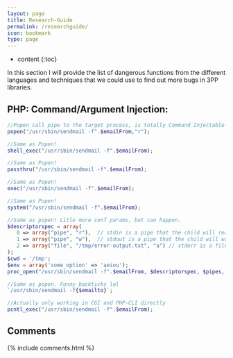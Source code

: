 ```yaml
---
layout: page
title: Research-Guide
permalink: /researchguide/
icon: bookmark
type: page
---
```


* content
{:toc}

In this section I will provide the list of dangerous functions from the different languages and techniques that we could use to find out more bugs in 3PP libraries.


## PHP: Command/Argument Injection:

```php
//Popen call pipe to the target process, is totally Command Injectable
popen("/usr/sbin/sendmail -f".$emailFrom,"r");

//Same as Popen!
shell_exec("/usr/sbin/sendmail -f".$emailFrom);

//Same as Popen!
passthru("/usr/sbin/sendmail -f".$emailFrom);

//Same as Popen!
exec("/usr/sbin/sendmail -f".$emailFrom);

//Same as Popen!
system("/usr/sbin/sendmail -f".$emailFrom);

//Same as popen! Litle more conf params, but can happen.
$descriptorspec = array(
   0 => array("pipe", "r"),  // stdin is a pipe that the child will read from
   1 => array("pipe", "w"),  // stdout is a pipe that the child will write to
   2 => array("file", "/tmp/error-output.txt", "a") // stderr is a file to write to
);
$cwd = '/tmp';
$env = array('some_option' => 'aeiou');
proc_open("/usr/sbin/sendmail -f".$emailFrom, $descriptorspec, $pipes, $cwd, $env);

//Same as popen. Funny backticks lol
`/usr/sbin/sendmail -f{$emailto}`;

//Actually only working in CGI and PHP-CLI directly
pcntl_exec("/usr/sbin/sendmail -f".$emailFrom);
```
## Comments

{% include comments.html %}
